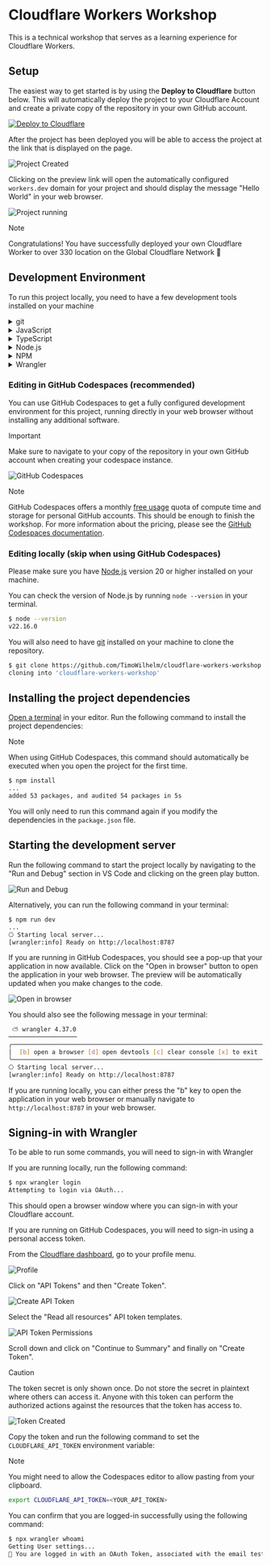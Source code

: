 # Cloudflare Workers Workshop

This is a technical workshop that serves as a learning experience for Cloudflare Workers.

## Setup

The easiest way to get started is by using the **Deploy to Cloudflare** button below. This will automatically deploy the project to your Cloudflare Account and create a private copy of the repository in your own GitHub account.

[![Deploy to Cloudflare](https://deploy.workers.cloudflare.com/button)](https://deploy.workers.cloudflare.com/?url=https://github.com/TimoWilhelm/cloudflare-workers-workshop/tree/main/)

After the project has been deployed you will be able to access the project at the link that is displayed on the page.

![Project Created](docs/images/project-created.png)

Clicking on the preview link will open the automatically configured `workers.dev` domain for your project and should display the message "Hello World" in your web browser.

![Project running](docs/images/project-running.png)

> [!NOTE]
> Congratulations! You have successfully deployed your own Cloudflare Worker to over 330 location on the Global Cloudflare Network 🥳

## Development Environment

To run this project locally, you need to have a few development tools installed on your machine

<details>
<summary>git</summary>
Git is a distributed version control system that helps you manage different versions of you code and download projects from GitHub or other websites.
</details>

<details>
<summary>JavaScript</summary>
JavaScript is a programming language that is most well-known as the scripting language for Web pages.
</details>

<details>
<summary>TypeScript</summary>
TypeScript is a strongly typed programming language that builds on JavaScript, giving you better tooling. It converts to normal JavaScript, which runs anywhere JavaScript runs.
</details>

<details>
<summary>Node.js</summary>
Node.js is a runtime to run JavaScript code outside of Web browsers.
</details>

<details>
<summary>NPM</summary>
NPM stands for "Node Package Manager" and it allows you to download code written by other people and import it into your projects. It comes bundled with Node.js
</details>

<details>
<summary>Wrangler</summary>
Wrangler is a command line tool to manage the local development of Cloudflare Workers. It uses an emulator ([Miniflare](https://developers.cloudflare.com/workers/testing/miniflare/)) under the hood to simulate the same environment the code would run in on Cloudflare.
</details>

### Editing in GitHub Codespaces (recommended)

You can use GitHub Codespaces to get a fully configured development environment for this project, running directly in your web browser without installing any additional software.

> [!IMPORTANT]  
> Make sure to navigate to your copy of the repository in your own GitHub account when creating your codespace instance.

![GitHub Codespaces](docs/images/create-codespace.png)

> [!NOTE]
> GitHub Codespaces offers a monthly [free usage](https://docs.github.com/en/billing/concepts/product-billing/github-codespaces#free-quota) quota of compute time and storage for personal GitHub accounts. This should be enough to finish the workshop. For more information about the pricing, please see the [GitHub Codespaces documentation](https://docs.github.com/en/billing/concepts/product-billing/github-codespaces).

### Editing locally (**skip when using GitHub Codespaces**)

Please make sure you have [Node.js](https://nodejs.org/) version 20 or higher installed on your machine.

You can check the version of Node.js by running `node --version` in your terminal.

```bash
$ node --version
v22.16.0
```

You will also need to have [git](https://git-scm.com/) installed on your machine to clone the repository.

```bash
$ git clone https://github.com/TimoWilhelm/cloudflare-workers-workshop.git
cloning into 'cloudflare-workers-workshop'
```

## Installing the project dependencies

[Open a terminal](https://code.visualstudio.com/docs/terminal/basics) in your editor. Run the following command to install the project dependencies:

> [!NOTE]
> When using GitHub Codespaces, this command should automatically be executed when you open the project for the first time.

```bash
$ npm install
...
added 53 packages, and audited 54 packages in 5s
```

You will only need to run this command again if you modify the dependencies in the `package.json` file.

## Starting the development server

Run the following command to start the project locally by navigating to the "Run and Debug" section in VS Code and clicking on the green play button.

![Run and Debug](docs/images/run-and-debug.png)

Alternatively, you can run the following command in your terminal:

```bash
$ npm run dev
...
⎔ Starting local server...
[wrangler:info] Ready on http://localhost:8787
```

If you are running in GitHub Codespaces, you should see a pop-up that your application in now available.
Click on the "Open in browser" button to open the application in your web browser. The preview will be automatically updated when you make changes to the code.

![Open in browser](docs/images/open-in-browser.png)

You should also see the following message in your terminal:

```bash
 ⛅️ wrangler 4.37.0
───────────────────
╭──────────────────────────────────────────────────────────────────────╮
│  [b] open a browser [d] open devtools [c] clear console [x] to exit  │
╰──────────────────────────────────────────────────────────────────────╯
⎔ Starting local server...
[wrangler:info] Ready on http://localhost:8787
```

If you are running locally, you can either press the "b" key to open the application in your web browser or manually navigate to `http://localhost:8787` in your web browser.

## Signing-in with Wrangler

To be able to run some commands, you will need to sign-in with Wrangler

If you are running locally, run the following command: 

```bash
$ npx wrangler login
Attempting to login via OAuth...
```

This should open a browser window where you can sign-in with your Cloudflare account.

If you are running on GitHub Codespaces, you will need to sign-in using a personal access token.

From the [Cloudflare dashboard](https://dash.cloudflare.com/profile/api-tokens/), go to your profile menu.

![Profile](docs/images/profile.png)

Click on "API Tokens" and then "Create Token".

![Create API Token](docs/images/create-token.png)

Select the "Read all resources" API token templates.

![API Token Permissions](docs/images/token-permissions.png)

Scroll down and click on "Continue to Summary" and finally on "Create Token".

> [!CAUTION]
> The token secret is only shown once. Do not store the secret in plaintext where others can access it. Anyone with this token can perform the authorized actions against the resources that the token has access to.

![Token Created](docs/images/token-created.png)

Copy the token and run the following command to set the `CLOUDFLARE_API_TOKEN` environment variable:

> [!NOTE]
> You might need to allow the Codespaces editor to allow pasting from your clipboard.

```bash
export CLOUDFLARE_API_TOKEN=<YOUR_API_TOKEN>
```

You can confirm that you are logged-in successfully using the following command:

```bash
$ npx wrangler whoami
Getting User settings...
👋 You are logged in with an OAuth Token, associated with the email test@example.com
```
